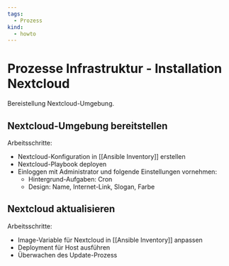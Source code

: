 ```yaml
---
tags:
  - Prozess
kind:
  - howto
---
```

# Prozesse Infrastruktur - Installation Nextcloud

Bereistellung Nextcloud-Umgebung.

## Nextcloud-Umgebung bereitstellen

Arbeitsschritte:

* Nextcloud-Konfiguration in [[Ansible Inventory]] erstellen
* Nextcloud-Playbook deployen
* Einloggen mit Administrator und folgende Einstellungen vornehmen:
	* Hintergrund-Aufgaben: Cron
	* Design: Name, Internet-Link, Slogan, Farbe
## Nextcloud aktualisieren

Arbeitsschritte:

* Image-Variable für Nextcloud in [[Ansible Inventory]] anpassen
* Deployment für Host  ausführen
* Überwachen des Update-Prozess